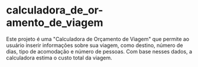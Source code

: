 # calculadora_de_or-amento_de_viagem
Este projeto é uma "Calculadora de Orçamento de Viagem" que permite ao usuário inserir informações sobre sua viagem, como destino, número de dias, tipo de acomodação e número de pessoas. Com base nesses dados, a calculadora estima o custo total da viagem.
